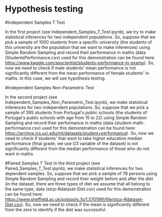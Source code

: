 # Hypothesis testing

#Independent Samples T Test

In the first project (see Independent_Samples_T_Test.ipynb), we try to make statistical inferences for two independent populations. So, suppose that we pick a sample of 1000 students from a specific university (the students of this university are the population that we want to make inferences) using Simple Random Sampling and record their performance in maths (data (StudentsPerformance.csv) used for this demonstration can be found here: https://www.kaggle.com/spscientist/students-performance-in-exams). So, now we need to check if male students' mean performance is not significantly different from the mean performance of female students' in maths. In this case, we will use hypothesis testing.

#Independent Samples Non-Parametric Test

In the second project (see Independent_Samples_Non_Parametric_Test.ipynb), we make statistical inferences for two independent populations. So, suppose that we pick a sample of 395 students from Portugal's public schools (the students of Portugal's public schools with age from 15 to 22) using Simple Random Sampling and record their performance in maths (data (student-math-performance.csv) used for this demonstration can be found here: https://archive.ics.uci.edu/ml/datasets/student+performance). So, now we need to check if students' that want to take higher education median performance (final grade, we use G3 variable of the dataset) is not significantly different from the median performance of those who do not want in maths. 

#Paired Samples T Test
In the third project (see Paired_Samples_T_Test.ipynb), we make statistical inferences for two dependent samples. So, suppose that we pick a sample of 78 persons using Simple Random Sampling and record their weight before and after the diet (in the dataset, there are three types of diet we assume that all belong to the same type, data (stcp-Rdataset-Diet.csv) used for this demonstration can be found here: https://www.sheffield.ac.uk/polopoly_fs/1.570199!/file/stcp-Rdataset-Diet.csv). So, now we need to check if the mean is significantly different from the zero to identify if the diet was successful.
